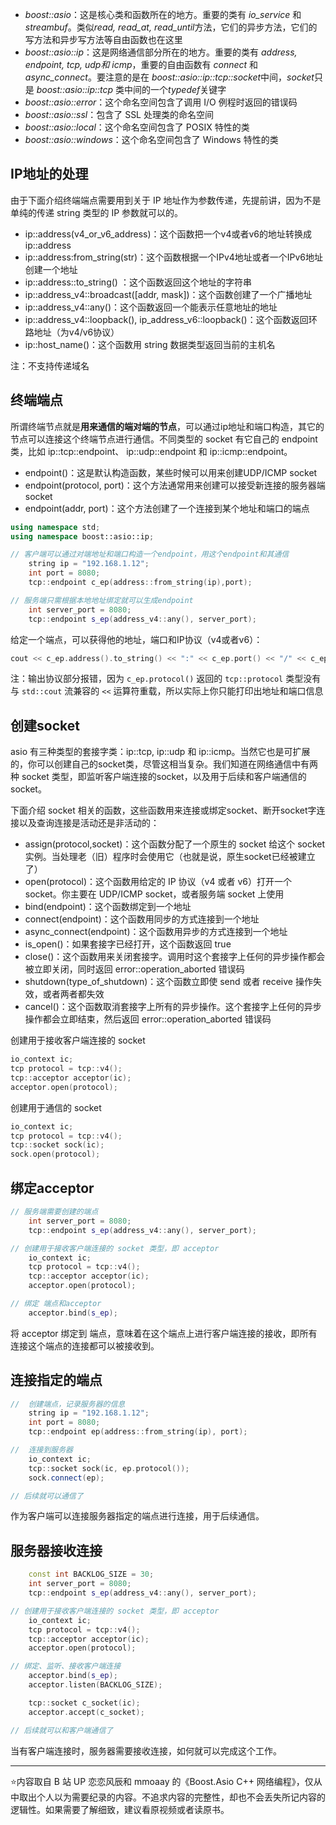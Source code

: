 - *boost::asio*：这是核心类和函数所在的地方。重要的类有 *io_service* 和 *streambuf*。类似*read, read_at, read_until*方法，它们的异步方法，它们的写方法和异步写方法等自由函数也在这里
- *boost::asio::ip*：这是网络通信部分所在的地方。重要的类有 *address, endpoint, tcp, udp和 icmp*，重要的自由函数有 *connect* 和 *async_connect*。要注意的是在 *boost::asio::ip::tcp::socket*中间，*socket*只是 *boost::asio::ip::tcp* 类中间的一个*typedef*关键字
- *boost::asio::error*：这个命名空间包含了调用 I/O 例程时返回的错误码
- *boost::asio::ssl*：包含了 SSL 处理类的命名空间
- *boost::asio::local*：这个命名空间包含了 POSIX 特性的类
- *boost::asio::windows*：这个命名空间包含了 Windows 特性的类

## IP地址的处理

由于下面介绍终端端点需要用到关于 IP 地址作为参数传递，先提前讲，因为不是单纯的传递 string 类型的 IP 参数就可以的。

- ip::address(v4_or_v6_address)：这个函数把一个v4或者v6的地址转换成 ip::address
- ip::address:from_string(str)：这个函数根据一个IPv4地址或者一个IPv6地址创建一个地址
- ip::address::to_string() ：这个函数返回这个地址的字符串
- ip::address_v4::broadcast([addr, mask])：这个函数创建了一个广播地址 
- ip::address_v4::any()：这个函数返回一个能表示任意地址的地址
- ip::address_v4::loopback(), ip_address_v6::loopback()：这个函数返回环路地址（为v4/v6协议）
- ip::host_name()：这个函数用 string 数据类型返回当前的主机名

注：不支持传递域名

## 终端端点

所谓终端节点就是**用来通信的端对端的节点**，可以通过ip地址和端口构造，其它的节点可以连接这个终端节点进行通信。不同类型的 socket 有它自己的 endpoint 类，比如 ip::tcp::endpoint、 ip::udp::endpoint 和 ip::icmp::endpoint。

- endpoint()：这是默认构造函数，某些时候可以用来创建UDP/ICMP socket
- endpoint(protocol, port)：这个方法通常用来创建可以接受新连接的服务器端socket
- endpoint(addr, port)：这个方法创建了一个连接到某个地址和端口的端点

```c++
using namespace std;
using namespace boost::asio::ip;

// 客户端可以通过对端地址和端口构造一个endpoint，用这个endpoint和其通信
    string ip = "192.168.1.12";	
    int port = 8080;	
    tcp::endpoint c_ep(address::from_string(ip),port);  

// 服务端只需根据本地地址绑定就可以生成endpoint
    int server_port = 8080;	
    tcp::endpoint s_ep(address_v4::any(), server_port);
```

给定一个端点，可以获得他的地址，端口和IP协议（v4或者v6）：

```c++
cout << c_ep.address().to_string() << ":" << c_ep.port() << "/" << c_ep.protocol() << endl;
```

注：输出协议部分报错，因为 `c_ep.protocol()` 返回的 `tcp::protocol` 类型没有与 `std::cout` 流兼容的 `<<` 运算符重载，所以实际上你只能打印出地址和端口信息

## 创建socket

asio 有三种类型的套接字类：ip::tcp, ip::udp 和 ip::icmp。当然它也是可扩展的，你可以创建自己的socket类，尽管这相当复杂。我们知道在网络通信中有两种 socket 类型，即监听客户端连接的socket，以及用于后续和客户端通信的socket。

下面介绍 socket 相关的函数，这些函数用来连接或绑定socket、断开socket字连接以及查询连接是活动还是非活动的：

- assign(protocol,socket)：这个函数分配了一个原生的 socket 给这个 socket 实例。当处理老（旧）程序时会使用它（也就是说，原生socket已经被建立了）
- open(protocol)：这个函数用给定的 IP 协议（v4 或者 v6）打开一个 socket。你主要在 UDP/ICMP socket，或者服务端 socket 上使用
- bind(endpoint)：这个函数绑定到一个地址
- connect(endpoint)：这个函数用同步的方式连接到一个地址
- async_connect(endpoint)：这个函数用异步的方式连接到一个地址
- is_open()：如果套接字已经打开，这个函数返回 true
- close()：这个函数用来关闭套接字。调用时这个套接字上任何的异步操作都会被立即关闭，同时返回 error::operation_aborted 错误码
- shutdown(type_of_shutdown)：这个函数立即使 send 或者 receive 操作失效，或者两者都失效
- cancel()：这个函数取消套接字上所有的异步操作。这个套接字上任何的异步操作都会立即结束，然后返回 error::operation_aborted 错误码

创建用于接收客户端连接的 socket

```c++
io_context ic;
tcp protocol = tcp::v4();
tcp::acceptor acceptor(ic);
acceptor.open(protocol);
```

创建用于通信的 socket

```c++
io_context ic;
tcp protocol = tcp::v4();
tcp::socket sock(ic);
sock.open(protocol);
```

## 绑定acceptor

```c++
// 服务端需要创建的端点
    int server_port = 8080;
    tcp::endpoint s_ep(address_v4::any(), server_port);

// 创建用于接收客户端连接的 socket 类型，即 acceptor
    io_context ic;
    tcp protocol = tcp::v4();
    tcp::acceptor acceptor(ic);
    acceptor.open(protocol);

// 绑定 端点和acceptor
    acceptor.bind(s_ep);
```

将 acceptor 绑定到 端点，意味着在这个端点上进行客户端连接的接收，即所有连接这个端点的连接都可以被接收到。

## 连接指定的端点

```c++
//  创建端点，记录服务器的信息   
    string ip = "192.168.1.12";
    int port = 8080;
    tcp::endpoint ep(address::from_string(ip), port);

//  连接到服务器
    io_context ic;
    tcp::socket sock(ic, ep.protocol());
    sock.connect(ep);

// 后续就可以通信了
```

作为客户端可以连接服务器指定的端点进行连接，用于后续通信。

## 服务器接收连接

```c++
    const int BACKLOG_SIZE = 30;
    int server_port = 8080;
    tcp::endpoint s_ep(address_v4::any(), server_port);

// 创建用于接收客户端连接的 socket 类型，即 acceptor
    io_context ic;
    tcp protocol = tcp::v4();
    tcp::acceptor acceptor(ic);
    acceptor.open(protocol);

// 绑定、监听、接收客户端连接
    acceptor.bind(s_ep);
    acceptor.listen(BACKLOG_SIZE);

    tcp::socket c_socket(ic);
    acceptor.accept(c_socket);

// 后续就可以和客户端通信了
```

当有客户端连接时，服务器需要接收连接，如何就可以完成这个工作。

---

⭐️内容取自 B 站 UP 恋恋风辰和 mmoaay 的《Boost.Asio C++ 网络编程》，仅从中取出个人以为需要纪录的内容。不追求内容的完整性，却也不会丢失所记内容的逻辑性。如果需要了解细致，建议看原视频或者读原书。
